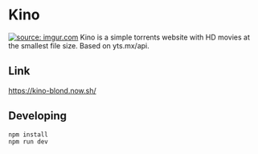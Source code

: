 # Kino
<a href="https://imgur.com/nNSX8yp"><img src="https://i.imgur.com/nNSX8yp.png" title="source: imgur.com" /></a>
Kino is a simple torrents website with HD movies at the smallest file size. Based on yts.mx/api.
## Link
https://kino-blond.now.sh/
## Developing
``` shell
npm install
npm run dev
```
